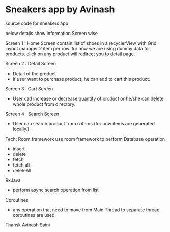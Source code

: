 # Sneakers app by Avinash

source code for sneakers app

below details show information Screen wise

Screen 1 : Home Screen
contain list of shoes in a recyclerView with Grid layout manager 2 item per row.
for now we are using dummy data for products.
click on any product will redirect you to detail page.

Screen 2 : Detail Screen
* Detail of the product
* if user want to purchase product, he can add to cart this product.

Screen 3 : Cart Screen
* User cad increase or decrease quantity of product or he/she can delete whole product from directory.

Screen 4 : Search Screen
* User can search product from n items.(for now items are generated locally.)


Tech:
Room framework
 use room framework to perform Database operation
* insert
* delete
* fetch
* fetch all
* deleteAll

RxJava
* perform async search operation from list


Coroutines
* any operation that need to move from Main Thread to separate thread coroutines are used. 


Thansk 
Avinash Saini





 



